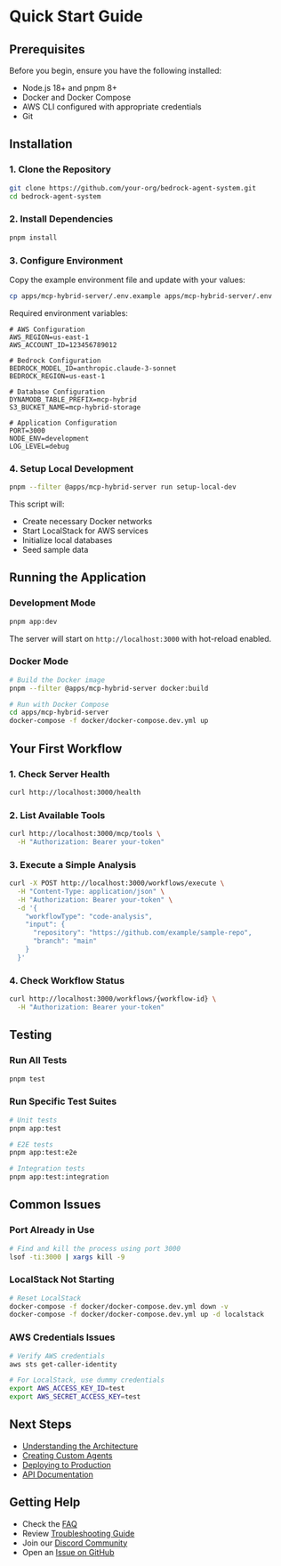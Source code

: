 # Quick Start Guide

## Prerequisites

Before you begin, ensure you have the following installed:

- Node.js 18+ and pnpm 8+
- Docker and Docker Compose
- AWS CLI configured with appropriate credentials
- Git

## Installation

### 1. Clone the Repository

```bash
git clone https://github.com/your-org/bedrock-agent-system.git
cd bedrock-agent-system
```

### 2. Install Dependencies

```bash
pnpm install
```

### 3. Configure Environment

Copy the example environment file and update with your values:

```bash
cp apps/mcp-hybrid-server/.env.example apps/mcp-hybrid-server/.env
```

Required environment variables:
```env
# AWS Configuration
AWS_REGION=us-east-1
AWS_ACCOUNT_ID=123456789012

# Bedrock Configuration
BEDROCK_MODEL_ID=anthropic.claude-3-sonnet
BEDROCK_REGION=us-east-1

# Database Configuration
DYNAMODB_TABLE_PREFIX=mcp-hybrid
S3_BUCKET_NAME=mcp-hybrid-storage

# Application Configuration
PORT=3000
NODE_ENV=development
LOG_LEVEL=debug
```

### 4. Setup Local Development

```bash
pnpm --filter @apps/mcp-hybrid-server run setup-local-dev
```

This script will:
- Create necessary Docker networks
- Start LocalStack for AWS services
- Initialize local databases
- Seed sample data

## Running the Application

### Development Mode

```bash
pnpm app:dev
```

The server will start on `http://localhost:3000` with hot-reload enabled.

### Docker Mode

```bash
# Build the Docker image
pnpm --filter @apps/mcp-hybrid-server docker:build

# Run with Docker Compose
cd apps/mcp-hybrid-server
docker-compose -f docker/docker-compose.dev.yml up
```

## Your First Workflow

### 1. Check Server Health

```bash
curl http://localhost:3000/health
```

### 2. List Available Tools

```bash
curl http://localhost:3000/mcp/tools \
  -H "Authorization: Bearer your-token"
```

### 3. Execute a Simple Analysis

```bash
curl -X POST http://localhost:3000/workflows/execute \
  -H "Content-Type: application/json" \
  -H "Authorization: Bearer your-token" \
  -d '{
    "workflowType": "code-analysis",
    "input": {
      "repository": "https://github.com/example/sample-repo",
      "branch": "main"
    }
  }'
```

### 4. Check Workflow Status

```bash
curl http://localhost:3000/workflows/{workflow-id} \
  -H "Authorization: Bearer your-token"
```

## Testing

### Run All Tests

```bash
pnpm test
```

### Run Specific Test Suites

```bash
# Unit tests
pnpm app:test

# E2E tests
pnpm app:test:e2e

# Integration tests
pnpm app:test:integration
```

## Common Issues

### Port Already in Use

```bash
# Find and kill the process using port 3000
lsof -ti:3000 | xargs kill -9
```

### LocalStack Not Starting

```bash
# Reset LocalStack
docker-compose -f docker/docker-compose.dev.yml down -v
docker-compose -f docker/docker-compose.dev.yml up -d localstack
```

### AWS Credentials Issues

```bash
# Verify AWS credentials
aws sts get-caller-identity

# For LocalStack, use dummy credentials
export AWS_ACCESS_KEY_ID=test
export AWS_SECRET_ACCESS_KEY=test
```

## Next Steps

- [Understanding the Architecture](../../architecture/system-overview/overview.md)
- [Creating Custom Agents](../advanced/creating-custom-agents.md)
- [Deploying to Production](../../deployment/scripts/deployment-guide.md)
- [API Documentation](../../api-reference/rest/endpoints.md)

## Getting Help

- Check the [FAQ](./faq.md)
- Review [Troubleshooting Guide](./troubleshooting.md)
- Join our [Discord Community](https://discord.gg/example)
- Open an [Issue on GitHub](https://github.com/your-org/bedrock-agent-system/issues)